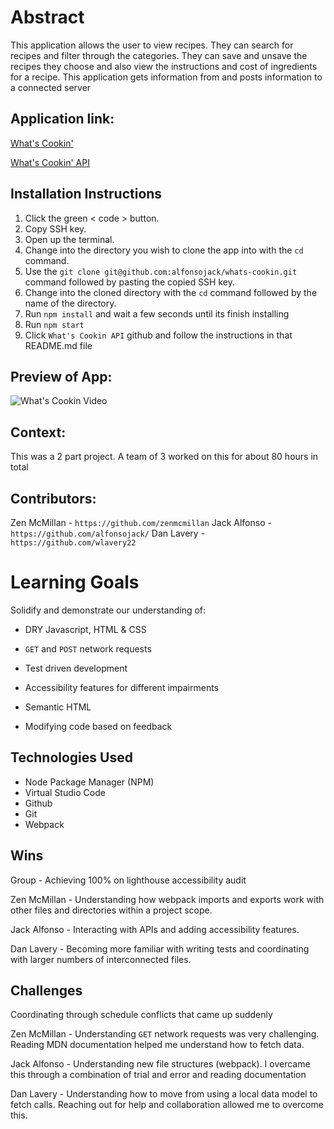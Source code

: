 
# Abstract

This application allows the user to view recipes. They can search for recipes and filter through the categories. They can save and unsave the recipes they choose and also view the instructions and cost of ingredients for a recipe. This application gets information from and posts information to a connected server

## Application link:

[What's Cookin'](https://alfonsojack.github.io/whats-cookin/)

[What's Cookin' API](https://github.com/turingschool-examples/whats-cookin-api)

## Installation Instructions

1. Click the green < code > button.
2. Copy SSH key.
3. Open up the terminal.
4. Change into the directory you wish to clone the app into with the `cd` command.
5. Use the `git clone git@github.com:alfonsojack/whats-cookin.git` command followed by pasting the copied SSH key.
6. Change into the cloned directory with the `cd` command followed by the name of the directory.
7. Run `npm install` and wait a few seconds until its finish installing
8. Run `npm start`
9. Click `What's Cookin API` github and follow the instructions in that README.md file

## Preview of App: 

![What's Cookin Video](https://github.com/alfonsojack/whats-cookin/assets/121205752/e98ca79f-3c32-4af7-8624-72ae2ee5e059)

## Context:

This was a 2 part project. A team of 3 worked on this for about 80 hours in total

## Contributors:

Zen McMillan - `https://github.com/zenmcmillan`
Jack Alfonso - `https://github.com/alfonsojack/`
Dan Lavery - `https://github.com/wlavery22`


# Learning Goals

Solidify and demonstrate our understanding of: 

* DRY Javascript, HTML & CSS

* `GET` and `POST` network requests

* Test driven development

* Accessibility features for different impairments

* Semantic HTML

* Modifying code based on feedback

## Technologies Used

* Node Package Manager (NPM)
* Virtual Studio Code
* Github
* Git
* Webpack

## Wins

Group - Achieving 100% on lighthouse accessibility audit

Zen McMillan - Understanding how webpack imports and exports work with other files and directories within a project scope.

Jack Alfonso - Interacting with APIs and adding accessibility features.

Dan Lavery - Becoming more familiar with writing tests and coordinating with larger numbers of interconnected files.

## Challenges

 Coordinating through schedule conflicts that came up suddenly

 Zen McMillan - Understanding `GET` network requests was very challenging. Reading MDN documentation helped me understand how to fetch data.
 
 Jack Alfonso - Understanding new file structures (webpack). I overcame this through a combination of trial and error and reading documentation

 Dan Lavery - Understanding how to move from using a local data model to fetch calls. Reaching out for help and collaboration allowed me to overcome this.



